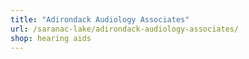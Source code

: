 ```yaml
---
title: "Adirondack Audiology Associates"
url: /saranac-lake/adirondack-audiology-associates/
shop: hearing aids
---
```

